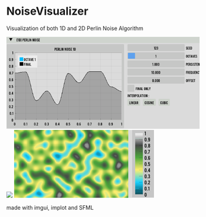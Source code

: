 # NoiseVisualizer
Visualization of both 1D and 2D Perlin Noise Algorithm 

![](gif/NoiseVisualizer1D.gif)
![](gif/NoiseVisualizer2D_final.gif)
![](gif/Terrain3.gif)

made with imgui, implot and SFML